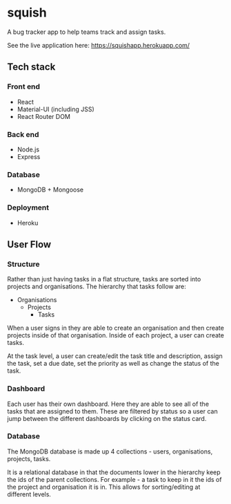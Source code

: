 # squish
A bug tracker app to help teams track and assign tasks.

See the live application here: https://squishapp.herokuapp.com/

## Tech stack

### Front end
- React
- Material-UI (including JSS)
- React Router DOM

### Back end
- Node.js
- Express

### Database
- MongoDB + Mongoose

### Deployment
- Heroku

## User Flow

### Structure
Rather than just having tasks in a flat structure, tasks are sorted into projects and organisations. The hierarchy that tasks follow are:
- Organisations 
  - Projects
    - Tasks

When a user signs in they are able to create an organisation and then create projects inside of that organisation. Inside of each project, a user can create tasks. 

At the task level, a user can create/edit the task title and description, assign the task, set a due date, set the priority as well as change the status of the task.

### Dashboard
Each user has their own dashboard. Here they are able to see all of the tasks that are assigned to them. These are filtered by status so a user can jump between the different dashboards by clicking on the status card.

### Database
The MongoDB database is made up 4 collections - users, organisations, projects, tasks.

It is a relational database in that the documents lower in the hierarchy keep the ids of the parent collections. For example - a task to keep in it the ids of the project and organisation it is in. This allows for sorting/editing at different levels.
